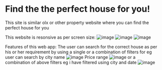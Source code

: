 # Find the the perfect house for you!

This site is similar olx or other property website where you can find the perfect house for you 

This website is resonsive as per screen size: 
![image](https://github.com/user-attachments/assets/29ea7baf-6fad-4a62-878b-0b731fec19d4) ![image](https://github.com/user-attachments/assets/13e1ae19-635b-4b19-a18a-2aaee2f9d8b3)
![image](https://github.com/user-attachments/assets/a6752f94-c092-459c-bfc4-8b51c89e09d8)

Features of this web app:
The user can search for the correct house as per his or her requirement by using a single or a combination of filters for eg user can search by city name 
![image](https://github.com/user-attachments/assets/0ef02ade-b2dd-4854-b25e-f36fb45ec066)
Price range 
![image](https://github.com/user-attachments/assets/6b0ffec4-1582-4339-a9c2-a0d456fcb66a)
or a combination of above filters eg i have filtered using city and date
![image](https://github.com/user-attachments/assets/d1a33e9d-6ee9-4505-b1de-5d96211af485)



 
